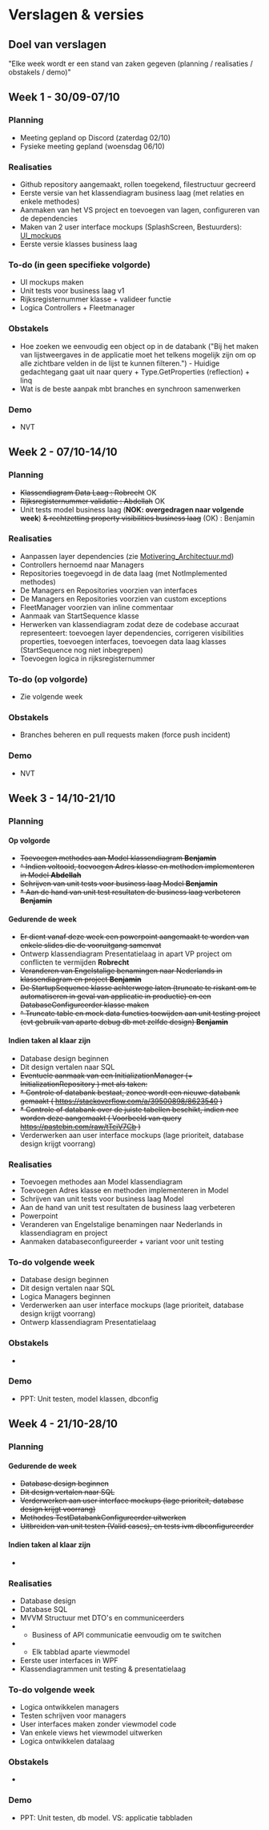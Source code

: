 # Verslagen & versies


## Doel van verslagen

"Elke week wordt er een stand van zaken gegeven (planning / realisaties / obstakels / demo)"

## Week 1 - 30/09-07/10

### Planning

*   Meeting gepland op Discord (zaterdag 02/10)
*   Fysieke meeting gepland (woensdag 06/10)

### Realisaties

*   Github repository aangemaakt, rollen toegekend, filestructuur gecreerd
*   Eerste versie van het klassendiagram business laag (met relaties en enkele methodes)
*   Aanmaken van het VS project en toevoegen van lagen, configureren van de dependencies
*   Maken van 2 user interface mockups (SplashScreen, Bestuurders): [UI_mockups](https://github.com/HOGENT-PRG/Projectwerk-Fleetmanagement/tree/main/UI_mockups)
*   Eerste versie klasses business laag

### To-do (in geen specifieke volgorde)

* UI mockups maken
* Unit tests voor business laag v1
* Rijksregisternummer klasse + valideer functie
* Logica Controllers + Fleetmanager

### Obstakels

*   Hoe zoeken we eenvoudig een object op in de databank ("Bij het maken van lijstweergaves in de applicatie moet het telkens
mogelijk zijn om op alle zichtbare velden in de lijst te kunnen filteren.") - Huidige gedachtegang gaat uit naar query + Type.GetProperties (reflection) + linq
*   Wat is de beste aanpak mbt branches en synchroon samenwerken

### Demo

*   NVT

## Week 2 - 07/10-14/10

### Planning

* ~~Klassendiagram Data Laag : Robrecht~~ OK
* ~~Rijksregisternummer validatie : Abdellah~~ OK
* Unit tests model business laag (**NOK: overgedragen naar volgende week**) ~~& rechtzetting property visibilities business laag~~ (OK) : Benjamin

### Realisaties

* Aanpassen layer dependencies (zie [Motivering_Architectuur.md](https://github.com/HOGENT-PRG/Projectwerk-Fleetmanagement/blob/main/Documentatie%20%26%20rapportering/Motiveringen_Architectuur.md))
* Controllers hernoemd naar Managers
* Repositories toegevoegd in de data laag (met NotImplemented methodes)
* De Managers en Repositories voorzien van interfaces
* De Managers en Repositories voorzien van custom exceptions
* FleetManager voorzien van inline commentaar
* Aanmaak van StartSequence klasse
* Herwerken van klassendiagram zodat deze de codebase accuraat representeert: toevoegen layer dependencies, corrigeren visibilities properties, toevoegen interfaces, toevoegen data laag klasses (StartSequence nog niet inbegrepen)
* Toevoegen logica in rijksregisternummer

### To-do (op volgorde)

* Zie volgende week

### Obstakels
* Branches beheren en pull requests maken (force push incident)

### Demo
* NVT



## Week 3 - 14/10-21/10

### Planning

#### Op volgorde

* ~~Toevoegen methodes aan Model klassendiagram **Benjamin**~~
* ~~^ Indien voltooid, toevoegen Adres klasse en methoden implementeren in Model **Abdellah**~~
* ~~Schrijven van unit tests voor business laag Model **Benjamin**~~
* ~~* Aan de hand van unit test resultaten de business laag verbeteren **Benjamin**~~

#### Gedurende de week

* ~~Er dient vanaf deze week een powerpoint aangemaakt te worden van enkele slides die de vooruitgang samenvat~~
* Ontwerp klassendiagram Presentatielaag in apart VP project om conflicten te vermijden **Robrecht**
* ~~Veranderen van Engelstalige benamingen naar Nederlands in klassendiagram en project **Benjamin**~~
* ~~De StartupSequence klasse achterwege laten (truncate te riskant om te automatiseren in geval van applicatie in productie) en een DatabaseConfigureerder klasse maken~~ 
*  ~~^ Truncate table en mock data functies toewijden aan unit testing project (evt gebruik van aparte debug db met zelfde design) **Benjamin**~~

#### Indien taken al klaar zijn

* Database design beginnen
* Dit design vertalen naar SQL
* ~~Eventuele aanmaak van een InitializationManager (+ InitializationRepository ) met als taken:~~
* ~~* Controle of databank bestaat, zonee wordt een nieuwe databank gemaakt ( https://stackoverflow.com/a/39500898/8623540 )~~
* ~~* Controle of databank over de juiste tabellen beschikt, indien nee worden deze aangemaakt ( Voorbeeld van query https://pastebin.com/raw/tTciV7Cb )~~
* Verderwerken aan user interface mockups (lage prioriteit, database design krijgt voorrang)

### Realisaties

* Toevoegen methodes aan Model klassendiagram 
* Toevoegen Adres klasse en methoden implementeren in Model 
* Schrijven van unit tests voor business laag Model 
* Aan de hand van unit test resultaten de business laag verbeteren 
* Powerpoint
* Veranderen van Engelstalige benamingen naar Nederlands in klassendiagram en project
* Aanmaken databaseconfigureerder + variant voor unit testing 

### To-do volgende week

* Database design beginnen
* Dit design vertalen naar SQL
* Logica Managers beginnen
* Verderwerken aan user interface mockups (lage prioriteit, database design krijgt voorrang)
* Ontwerp klassendiagram Presentatielaag 

### Obstakels

* 

### Demo
* PPT: Unit testen, model klassen, dbconfig




## Week 4 - 21/10-28/10

### Planning

#### Gedurende de week

* ~~Database design beginnen~~
* ~~Dit design vertalen naar SQL~~
* ~~Verderwerken aan user interface mockups (lage prioriteit, database design krijgt voorrang)~~
* ~~Methodes TestDatabankConfigureerder uitwerken~~
* ~~Uitbreiden van unit testen (Valid cases), en tests ivm dbconfigureerder~~

#### Indien taken al klaar zijn

* 

### Realisaties

* Database design
* Database SQL
* MVVM Structuur met DTO's en communiceerders
* * Business of API communicatie eenvoudig om te switchen
* * Elk tabblad aparte viewmodel
* Eerste user interfaces in WPF
* Klassendiagrammen unit testing & presentatielaag

### To-do volgende week

* Logica ontwikkelen managers
* Testen schrijven voor managers
* User interfaces maken zonder viewmodel code
* Van enkele views het viewmodel uitwerken
* Logica ontwikkelen datalaag

### Obstakels

* 

### Demo
* PPT: Unit testen, db model. VS: applicatie tabbladen


